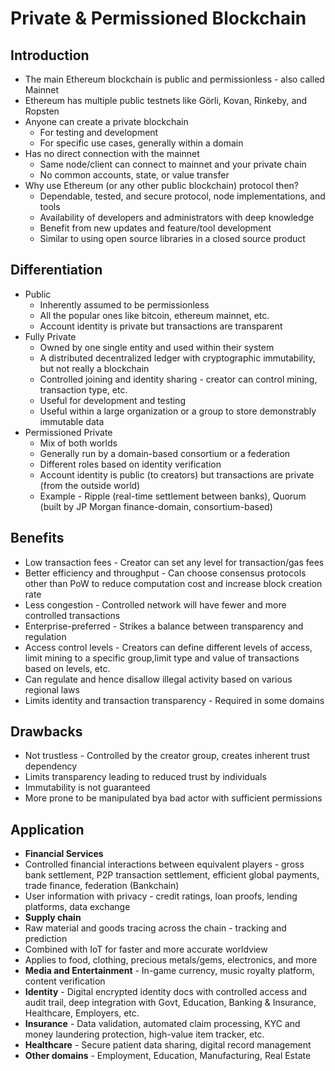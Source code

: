 # Private & Permissioned Blockchain

## Introduction
* The main Ethereum blockchain is public and permissionless - also called Mainnet
* Ethereum has multiple public testnets like Görli, Kovan, Rinkeby, and Ropsten
* Anyone can create a private blockchain
  * For testing and development
  * For specific use cases, generally within a domain
* Has no direct connection with the mainnet
  * Same node/client can connect to mainnet and your private chain
  * No common accounts, state, or value transfer
* Why use Ethereum (or any other public blockchain) protocol then?
  * Dependable, tested, and secure protocol, node implementations, and tools
  * Availability of developers and administrators with deep knowledge
  * Benefit from new updates and feature/tool development
  * Similar to using open source libraries in a closed source product

## Differentiation
* Public
  * Inherently assumed to be permissionless
  * All the popular ones like bitcoin, ethereum mainnet, etc.
  * Account identity is private but transactions are transparent
* Fully Private
  * Owned by one single entity and used within their system
  * A distributed decentralized ledger with cryptographic immutability, but not really a blockchain
  * Controlled joining and identity sharing - creator can control mining, transaction type, etc.
  * Useful for development and testing
  * Useful within a large organization or a group to store demonstrably immutable data
* Permissioned Private
  * Mix of both worlds
  * Generally run by a domain-based consortium or a federation
  * Different roles based on identity verification
  * Account identity is public (to creators) but transactions are private (from the outside world)
  * Example - Ripple (real-time settlement between banks), Quorum (built by JP Morgan finance-domain, consortium-based)

## Benefits
* Low transaction fees - Creator can set any level for transaction/gas fees
* Better efficiency and throughput - Can choose consensus protocols other than PoW to reduce computation cost and increase block creation rate
* Less congestion - Controlled network will have fewer and more controlled transactions
* Enterprise-preferred - Strikes a balance between transparency and regulation
* Access control levels - Creators can define different levels of access, limit mining to a specific group,limit type and value of transactions based on levels, etc.
* Can regulate and hence disallow illegal activity based on various regional laws
* Limits identity and transaction transparency - Required in some domains

## Drawbacks
* Not trustless - Controlled by the creator group, creates inherent trust dependency
* Limits transparency leading to reduced trust by individuals
* Immutability is not guaranteed
* More prone to be manipulated bya bad actor with sufficient permissions

## Application

* **Financial Services**
* Controlled financial interactions between equivalent players - gross bank settlement, P2P transaction settlement, efficient global payments, trade finance, federation (Bankchain)
* User information with privacy - credit ratings, loan proofs, lending platforms, data exchange
* **Supply chain**
* Raw material and goods tracing across the chain - tracking and prediction
* Combined with IoT for faster and more accurate worldview
* Applies to food, clothing, precious metals/gems, electronics, and more
* **Media and Entertainment** - In-game currency, music royalty platform, content verification
* **Identity** - Digital encrypted identity docs with controlled access and audit trail, deep integration with Govt, Education, Banking & Insurance, Healthcare, Employers, etc.
* **Insurance** - Data validation, automated claim processing, KYC and money laundering protection, high-value item tracker, etc.
* **Healthcare** - Secure patient data sharing, digital record management
* **Other domains** - Employment, Education, Manufacturing, Real Estate